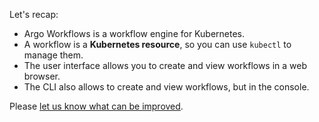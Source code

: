Let's recap:

* Argo Workflows is a workflow engine for Kubernetes.
* A workflow is a **Kubernetes resource**, so you can use `kubectl` to manage them.
* The user interface allows you to create and view workflows in a web browser.
* The CLI also allows to create and view workflows, but in the console.

Please [let us know what can be improved](https://github.com/pipekit/argo-workflows-intro-course/issues).
